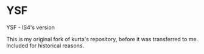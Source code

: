 YSF
===

YSF - IS4's version

This is my original fork of kurta's repository, before it was transferred to me. Included for historical reasons.
